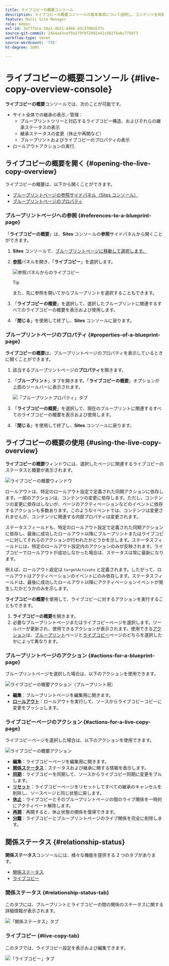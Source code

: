 ```yaml
---
title: ライブコピーの概要コンソール
description: ライブコピーの概要コンソールの基本事項について説明し、コンテンツを同期するためにライブコピーの状態をすばやく把握できるようにします。
feature: Multi Site Manager
role: Admin
exl-id: 3ef7fbce-10a1-4b21-8486-d3c3706e537c
source-git-commit: 24a4a43cef9a579f9f2992a41c582f4a6c775bf3
workflow-type: tm+mt
source-wordcount: '735'
ht-degree: 100%

---
```


# ライブコピーの概要コンソール {#live-copy-overview-console}

**ライブコピーの概要**&#x200B;コンソールでは、次のことが可能です。

* サイト全体での継承の表示／管理：
   * ブループリントツリーと対応するライブコピー構造、およびそれらの継承ステータスの表示
   * 継承ステータスの変更（休止や再開など）
   * ブループリントおよびライブコピーのプロパティの表示
* ロールアウトアクションの実行.

## ライブコピーの概要を開く {#opening-the-live-copy-overview}

ライブコピーの概要は、以下から開くことができます。

* [ブループリントページの参照サイドパネル（Sites コンソール）](#opening-live-copy-overview-references-for-a-blueprint-page)
* [ブループリントページのプロパティ](#opening-live-copy-overview-properties-of-a-blueprint-page)

### ブループリントページへの参照 {#references-to-a-blueprint-page}

「**ライブコピーの概要**」は、**Sites** コンソールの&#x200B;**参照**&#x200B;サイドパネルから開くことができます。

1. **Sites** コンソールで、[ブループリントページに移動して選択します。](/help/sites-cloud/authoring/getting-started/basic-handling.md#viewing-and-selecting-resources)
1. **[参照](/help/sites-cloud/authoring/getting-started/basic-handling.md#references)**&#x200B;パネルを開き、「**ライブコピー**」を選択します。

   ![参照パネルからのライブコピー](../assets/live-copy-references.png)

   >[!TIP]
   >
   >また、先に参照を開いてからブループリントを選択することもできます。

1. 「**ライブコピーの概要**」を選択して、選択したブループリントに関連するすべてのライブコピーの概要を表示および使用します。
1. 「**閉じる**」を使用して終了し、**Sites** コンソールに戻ります。

### ブループリントページのプロパティ {#properties-of-a-blueprint-page}

**ライブコピーの概要**&#x200B;は、ブループリントページのプロパティを表示しているときに開くことができます。

1. 該当するブループリントページの&#x200B;**プロパティ**&#x200B;を開きます。
1. 「**ブループリント**」タブを開きます。「**ライブコピーの概要**」オプションが上部のツールバーに表示されます。

   ![「ブループリントプロパティ」タブ](../assets/live-copy-blueprint-tab.png)

1. 「**ライブコピーの概要**」を選択して、現在のブループリントに関連するすべてのライブコピーの概要を表示および使用します。

1. 「**閉じる**」を使用して終了し、**Sites** コンソールに戻ります。

## ライブコピーの概要の使用 {#using-the-live-copy-overview}

**ライブコピーの概要**&#x200B;ウィンドウには、選択したページに関連するライブコピーのステータスと概要が表示されます。

![ライブコピーの概要ウィンドウ](../assets/live-copy-overview.png)

ロールアウトは、特定のロールアウト設定で定義された同期アクションに依存します。一部のアクションは、コンテンツの変更に依存します。ただし、コンテンツの変更に依存はしないが、ページのアクティベーションなどのイベントに依存するアクションも多数あります。このようなイベントでは、コンテンツは変更されませんが、コンテンツに関連する内部プロパティは変更されます。

ステータスフィールドも、特定のロールアウト設定で定義された同期アクションに依存し、最後に成功したロールアウト以降にブループリントまたはライブコピーに対してそれらのアクションが行われたかどうかを示します。ステータスフィールドには、特定のロールアウト設定内のアクションのみが反映されます。ライブコピーでロールアウトが成功しなかった場合は、ステータスは常に最新になります。

例えば、ロールアウト設定は `targetActivate` と定義されます。したがって、ロールアウトはアクティベーションのイベントにのみ依存します。ステータスフィールドは、最後に成功したロールアウト以降にアクティベーションイベントが発生したかどうかのみを示します。

**ライブコピーの概要**&#x200B;を使用して、ライブコピーに対するアクションを実行することもできます。

1. **ライブコピーの概要**&#x200B;を開きます。
1. 必要なブループリントページまたはライブコピーページを選択します。ツールバーが更新され、使用できるアクションが表示されます。使用できる[アクション](overview.md#terms-used)は、[ブループリント](#actions-for-a-blueprint-page)ページと[ライブコピー](#actions-for-a-live-copy-page)ページのどちらを選択したかによって異なります。

### ブループリントページのアクション {#actions-for-a-blueprint-page}

ブループリントページを選択した場合は、以下のアクションを使用できます。

![ライブコピーの概要アクション（ブループリント用）](../assets/live-copy-overview-actions-blueprint.png)

* **編集**：ブループリントページを編集用に開きます。
* **[ロールアウト](overview.md#rollout-and-synchronize)**：ロールアウトを実行して、ソースからライブコピーコピーに変更をプッシュします。

### ライブコピーページのアクション {#actions-for-a-live-copy-page}

ライブコピーページを選択した場合は、以下のアクションを使用できます。

![ライブコピーの概要アクション](../assets/live-copy-overview-actions.png)

* **編集**：ライブコピーページを編集用に開きます。
* **[関係ステータス](#relationship-status)**：ステータスおよび継承に関する情報を表示します。
* **[同期](overview.md#rollout-and-synchronize)**：ライブコピーを同期して、ソースからライブコピー同期に変更をプルします。
* **[リセット](creating-live-copies.md#resetting-a-live-copy-page)**：ライブコピーページをリセットしてすべての継承のキャンセルを削除し、ソースページと同じ状態に戻します。
* **[休止](overview.md#suspending-and-cancelling-inheritance-and-synchronization)**：ライブコピーとそのブループリントページの間のライブ関係を一時的にアクティベート解除します。
* **[再開](creating-live-copies.md#resuming-inheritance-for-a-page)**：再開すると、休止状態の関係を復帰できます。
* **[分離](overview.md#detaching-a-live-copy)**：ライブコピーとブループリントページのライブ関係を完全に削除します。

## 関係ステータス {#relationship-status}

**関係ステータス**&#x200B;コンソールには、様々な機能を提供する 2 つのタブがあります。

* [関係ステータス](#relationship-status-tab)
* [ライブコピー](#live-copy-tab)

### 関係ステータス {#relationship-status-tab}

このタブには、ブループリントとライブコピーの間の関係のステータスに関する詳細情報が表示されます。

![「関係ステータス」タブ](../assets/live-copy-relationship-status.png)

### ライブコピー {#live-copy-tab}

このタブでは、ライブコピー設定を表示および編集できます。

![「ライブコピー」タブ](../assets/live-copy-relationship-status-live-copy.png)
